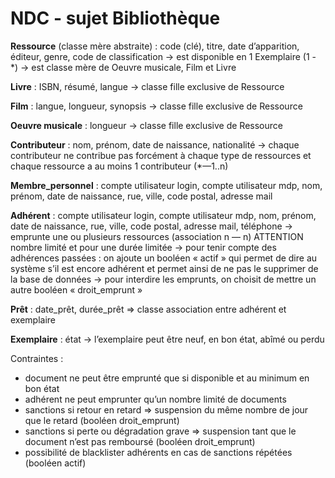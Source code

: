 # NDC - sujet Bibliothèque



**Ressource** (classe mère abstraite) : code (clé), titre, date d’apparition, éditeur, genre, code de classification
→ est disponible en 1 Exemplaire (1 - *)
→ est classe mère de Oeuvre musicale, Film et Livre


**Livre** : ISBN, résumé, langue
→ classe fille exclusive de Ressource

**Film** : langue, longueur, synopsis
→ classe fille exclusive de Ressource

**Oeuvre musicale** : longueur
→ classe fille exclusive de Ressource


**Contributeur** : nom, prénom, date de naissance, nationalité
→ chaque contributeur ne contribue pas forcément à chaque type de ressources et chaque ressource a au moins 1 contributeur (*—1..n) 

**Membre_personnel** : compte utilisateur login, compte utilisateur mdp, nom, prénom, date de naissance, rue, ville, code postal, adresse mail

**Adhérent** : compte utilisateur login, compte utilisateur mdp, nom, prénom, date de naissance, rue, ville, code postal, adresse mail, téléphone
→ emprunte une ou plusieurs ressources (association n — n) ATTENTION nombre limité et pour une durée limitée
→ pour tenir compte des adhérences passées : on ajoute un booléen « actif » qui permet de dire au système s’il est encore adhérent et permet ainsi de ne pas le supprimer de la base de données
→  pour interdire les emprunts, on choisit de mettre un autre booléen « droit_emprunt » 

**Prêt** : date_prêt, durée_prêt
⇒ classe association entre adhérent et exemplaire

**Exemplaire** : état
→ l’exemplaire peut être neuf, en bon état, abîmé ou perdu

Contraintes :
- document ne peut être emprunté que si disponible et au minimum en bon état
- adhérent ne peut emprunter qu’un nombre limité de documents 
- sanctions si retour en retard ⇒ suspension du même nombre de jour que le retard (booléen droit_emprunt)
- sanctions si perte ou dégradation grave ⇒ suspension tant que le document n’est pas remboursé (booléen droit_emprunt)
- possibilité de blacklister adhérents en cas de sanctions répétées (booléen actif)

